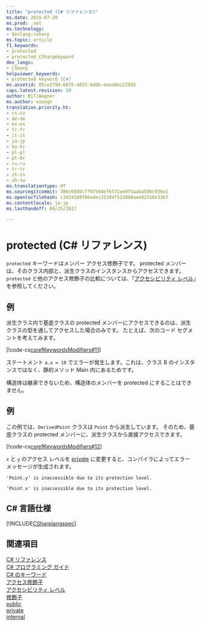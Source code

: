 ```yaml
---
title: "protected (C# リファレンス)"
ms.date: 2015-07-20
ms.prod: .net
ms.technology:
- devlang-csharp
ms.topic: article
f1_keywords:
- protected
- protected_CSharpKeyword
dev_langs:
- CSharp
helpviewer_keywords:
- protected keyword [C#]
ms.assetid: 05ce3794-6675-4025-bddb-eaaa0ec22892
caps.latest.revision: 20
author: BillWagner
ms.author: wiwagn
translation.priority.ht:
- cs-cz
- de-de
- es-es
- fr-fr
- it-it
- ja-jp
- ko-kr
- pl-pl
- pt-br
- ru-ru
- tr-tr
- zh-cn
- zh-tw
ms.translationtype: HT
ms.sourcegitcommit: 306c608dc7f97594ef6f72ae0f5aaba596c936e1
ms.openlocfilehash: c3d24389f66edec313d4f5238b0aee02518e33b7
ms.contentlocale: ja-jp
ms.lasthandoff: 09/25/2017

---
```

# <a name="protected-c-reference"></a>protected (C# リファレンス)
`protected` キーワードはメンバー アクセス修飾子です。 protected メンバーは、そのクラス内部と、派生クラスのインスタンスからアクセスできます。 `protected` と他のアクセス修飾子の比較については、「[アクセシビリティ レベル](../../../csharp/language-reference/keywords/accessibility-levels.md)」を参照してください。  
  
## <a name="example"></a>例  
 派生クラス内で基底クラスの protected メンバーにアクセスできるのは、派生クラスの型を通してアクセスした場合のみです。 たとえば、次のコード セグメントを考えてみます。  
  
 [!code-cs[csrefKeywordsModifiers#11](../../../csharp/language-reference/keywords/codesnippet/CSharp/protected_1.cs)]  
  
 ステートメント `a.x = 10` でエラーが発生します。これは、クラス B のインスタンスではなく、静的メソッド Main 内にあるためです。  
  
 構造体は継承できないため、構造体のメンバーを protected にすることはできません。  
  
## <a name="example"></a>例  
 この例では、`DerivedPoint` クラスは `Point` から派生しています。 そのため、基底クラスの protected メンバーに、派生クラスから直接アクセスできます。  
  
 [!code-cs[csrefKeywordsModifiers#12](../../../csharp/language-reference/keywords/codesnippet/CSharp/protected_2.cs)]  
  
 `x` と `y` のアクセス レベルを [private](../../../csharp/language-reference/keywords/private.md) に変更すると、コンパイラによってエラー メッセージが生成されます。  
  
 `'Point.y' is inaccessible due to its protection level.`  
  
 `'Point.x' is inaccessible due to its protection level.`  
  
## <a name="c-language-specification"></a>C# 言語仕様  
 [!INCLUDE[CSharplangspec](~/includes/csharplangspec-md.md)]  
  
## <a name="see-also"></a>関連項目  
 [C# リファレンス](../../../csharp/language-reference/index.md)   
 [C# プログラミング ガイド](../../../csharp/programming-guide/index.md)   
 [C# のキーワード](../../../csharp/language-reference/keywords/index.md)   
 [アクセス修飾子](../../../csharp/language-reference/keywords/access-modifiers.md)   
 [アクセシビリティ レベル](../../../csharp/language-reference/keywords/accessibility-levels.md)   
 [修飾子](../../../csharp/language-reference/keywords/modifiers.md)   
 [public](../../../csharp/language-reference/keywords/public.md)   
 [private](../../../csharp/language-reference/keywords/private.md)   
 [internal](../../../csharp/language-reference/keywords/internal.md)

